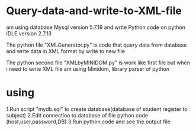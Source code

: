 # Query-data-and-write-to-XML-file

am using database Mysql version 5.7.19 and write Python code on python IDLE version 2.7.13

The python file "XMLGenerator.py" is code that query data from database and write data in XML format by write to new file

The python second file "XMLbyMINIDOM.py" is work like first file but when i need to write XML file am using Minidom, library parser of python

# using
1.Run script "mydb.sql" to create database(database of student register to subject)
2.Edit connection to database of file python code (host,user,password,DB)
3.Run python code and see the output file
